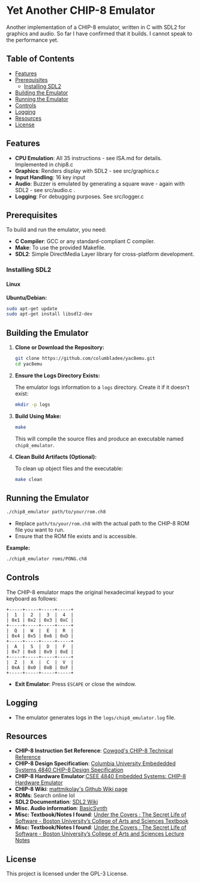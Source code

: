 # Yet Another CHIP-8 Emulator

Another implementation of a CHIP-8 emulator, written in C with SDL2 for graphics and audio. So far I have confirmed that it builds.
I cannot speak to the performance yet.

## Table of Contents

- [Features](#features)
- [Prerequisites](#prerequisites)
  - [Installing SDL2](#installing-sdl2)
- [Building the Emulator](#building-the-emulator)
- [Running the Emulator](#running-the-emulator)
- [Controls](#controls)
- [Logging](#logging)
- [Resources](#resources)
- [License](#license)

## Features

- **CPU Emulation**: All 35 instructions - see ISA.md for details. Implemented in chip8.c
- **Graphics**: Renders display with SDL2 - see src/graphics.c 
- **Input Handling**: 16 key input 
- **Audio**: Buzzer is emulated by generating a square wave - again with SDL2 - see src/audio.c .
- **Logging**: For debugging purposes. See src/logger.c

## Prerequisites

To build and run the emulator, you need:

- **C Compiler**: GCC or any standard-compliant C compiler.
- **Make**: To use the provided Makefile.
- **SDL2**: Simple DirectMedia Layer library for cross-platform development.

### Installing SDL2

#### Linux

**Ubuntu/Debian:**

```bash
sudo apt-get update
sudo apt-get install libsdl2-dev
```

## Building the Emulator

1. **Clone or Download the Repository:**

    ```bash
    git clone https://github.com/columbladee/yac8emu.git
    cd yac8emu
    ```

2. **Ensure the Logs Directory Exists:**

    The emulator logs information to a `logs` directory. Create it if it doesn't exist:

    ```bash
    mkdir -p logs
    ```

3. **Build Using Make:**

    ```bash
    make
    ```

    This will compile the source files and produce an executable named `chip8_emulator`.

4. **Clean Build Artifacts (Optional):**

    To clean up object files and the executable:

    ```bash
    make clean
    ```

## Running the Emulator

```bash
./chip8_emulator path/to/your/rom.ch8
```

- Replace `path/to/your/rom.ch8` with the actual path to the CHIP-8 ROM file you want to run.
- Ensure that the ROM file exists and is accessible.

**Example:**

```bash
./chip8_emulator roms/PONG.ch8
```

## Controls

The CHIP-8 emulator maps the original hexadecimal keypad to your keyboard as follows:

```
+-----+-----+-----+-----+
|  1  |  2  |  3  |  4  |       
| 0x1 | 0x2 | 0x3 | 0xC |       
+-----+-----+-----+-----+      
|  Q  |  W  |  E  |  R  |       
| 0x4 | 0x5 | 0x6 | 0xD |   
+-----+-----+-----+-----+  
|  A  |  S  |  D  |  F  |      
| 0x7 | 0x8 | 0x9 | 0xE |       
+-----+-----+-----+-----+      
|  Z  |  X  |  C  |  V  |    
| 0xA | 0x0 | 0xB | 0xF |       
+-----+-----+-----+-----+        
```

- **Exit Emulator**: Press `ESCAPE` or close the window.

## Logging

- The emulator generates logs in the `logs/chip8_emulator.log` file.

## Resources

- **CHIP-8 Instruction Set Reference**: [Cowgod's CHIP-8 Technical Reference](http://devernay.free.fr/hacks/chip8/C8TECH10.HTM)
- **CHIP-8 Design Specification**: [Columbia University Embededded Systems 4840 CHIP-8 Design Specification](https://www1.cs.columbia.edu/~sedwards/classes/2016/4840-spring/designs/Chip8.pdf)
- **CHIP-8 Hardware Emulator**:[CSEE 4840 Embedded Systems: CHIP-8 Hardware Emulator](https://www.cs.columbia.edu/~sedwards/classes/2022/4840-spring/designs/CHIP-8.pdf)
- **CHIP-8 Wiki**: [mattmikolay's Github Wiki page](https://github.com/mattmikolay/chip-8/wiki)
- **ROMs**: Search online lol
- **SDL2 Documentation**: [SDL2 Wiki](https://wiki.libsdl.org/SDL2)
- **Misc. Audio information**: [BasicSynth](http://basicsynth.com/index.php?page=basic) 
- **Misc: Textbook/Notes I found**: [Under the Covers : The Secret Life of Software - Boston University’s College of Arts and Sciences Textbook](https://jappavoo.github.io/UndertheCovers/textbook/intro_tb.html)
- **Misc: Textbook/Notes I found**: [Under the Covers : The Secret Life of Software - Boston University’s College of Arts and Sciences Lecture Notes](https://jappavoo.github.io/UndertheCovers/textbook/intro_tb.html)



## License

This project is licensed under the GPL-3 License.


